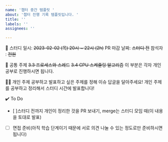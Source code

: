 ```yaml
---
name: '챕터 중간 템플릿 '
about: '챕터 진행 기록 템플릿입니다. '
title: ''
labels: ''
assignees: ''

---
```


🚀 스터디
일시: ~~2023-02-02 (목) 20시 ~ 22시 (2h)~~
PR 마감 날짜: ~~스터디 전~~
참석자 : ~~전원~~

🎯 공통 주제
~~3.3 프로세스와 스레드~~
~~3.4 CPU 스케줄링 알고리즘~~
이 부분은 각자 개인 공부로 진행하시면 됩니다.

👩‍💻 개인 주제
공부하고 발표하고 싶은 주제를 정해 이슈 답글을 달아주세요!
개인 주제를 공부하고 정리해서 스터디 시간에 발표합니다!

✔️ To Do
 * [ ]스터디 전까지 개인이 정리한 것을 PR 보내기, merge는 스터디 모임 때(이 내용을 토대로 발표)
 * [ ] 면접 준비(아직 학습 단계이기 때문에 서로 의견 나눌 수 있는 정도로만 준비하시면 됩니다)
